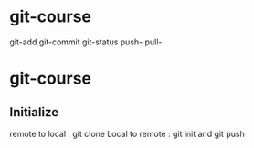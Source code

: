 # git-course
git-add
git-commit 
git-status
push-
pull-

# git-course

## Initialize
remote to local : git clone
 Local to remote : git init and git push
